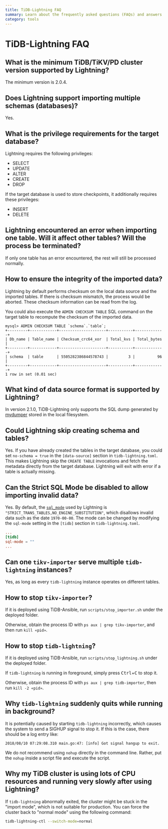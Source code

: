 ```yaml
---
title: TiDB-Lightning FAQ
summary: Learn about the frequently asked questions (FAQs) and answers about TiDB-Lightning.
category: tools
---
```


# TiDB-Lightning FAQ

## What is the minimum TiDB/TiKV/PD cluster version supported by Lightning?

The minimum version is 2.0.4.

## Does Lightning support importing multiple schemas (databases)?

Yes.

## What is the privilege requirements for the target database?

Lightning requires the following privileges:

* SELECT
* UPDATE
* ALTER
* CREATE
* DROP

If the target database is used to store checkpoints, it additionally requires these privileges:

* INSERT
* DELETE

## Lightning encountered an error when importing one table. Will it affect other tables? Will the process be terminated?

If only one table has an error encountered, the rest will still be processed normally.

## How to ensure the integrity of the imported data?

Lightning by default performs checksum on the local data source and the imported tables. If there is checksum mismatch, the process would be aborted. These checksum information can be read from the log.

You could also execute the `ADMIN CHECKSUM TABLE` SQL command on the target table to recompute the checksum of the imported data.

```text
mysql> ADMIN CHECKSUM TABLE `schema`.`table`;
+---------+------------+---------------------+-----------+-------------+
| Db_name | Table_name | Checksum_crc64_xor  | Total_kvs | Total_bytes |
+---------+------------+---------------------+-----------+-------------+
| schema  | table      | 5505282386844578743 |         3 |          96 |
+---------+------------+---------------------+-----------+-------------+
1 row in set (0.01 sec)
```

## What kind of data source format is supported by Lightning?

In version 2.1.0, TiDB-Lightning only supports the SQL dump generated by
[mydumper](https://github.com/pingcap/mydumper) stored in the local filesystem.

## Could Lightning skip creating schema and tables?

Yes. If you have already created the tables in the target database, you could set `no-schema = true` in the `[data-source]` section in `tidb-lightning.toml`. This makes Lightning skip the
`CREATE TABLE` invocations and fetch the metadata directly from the target database. Lightning will exit with error if a table is actually missing.

## Can the Strict SQL Mode be disabled to allow importing invalid data?

Yes. By default, the [`sql_mode`](https://dev.mysql.com/doc/refman/5.7/en/sql-mode.html) used by Lightning is `"STRICT_TRANS_TABLES,NO_ENGINE_SUBSTITUTION"`, which disallows invalid data such as the date `1970-00-00`. The mode can be changed by modifying the `sql-mode` setting in the `[tidb]` section in `tidb-lightning.toml`.

```toml
...
[tidb]
sql-mode = ""
...
```

## Can one `tikv-importer` serve multiple `tidb-lightning` instances?

Yes, as long as every `tidb-lightning` instance operates on different tables.

## How to stop `tikv-importer`?

If it is deployed using TiDB-Ansible, run `scripts/stop_importer.sh` under the deployed folder.

Otherwise, obtain the process ID with `ps aux | grep tikv-importer`, and then run `kill «pid»`.

## How to stop `tidb-lightning`?

If it is deployed using TiDB-Ansible, run `scripts/stop_lightning.sh` under the deployed folder.

If `tidb-lightning` is running in foreground, simply press <kbd>Ctrl</kbd>+<kbd>C</kbd> to stop it.

Otherwise, obtain the process ID with `ps aux | grep tidb-importer`, then run `kill -2 «pid»`.

## Why `tidb-lightning` suddenly quits while running in background?

It is potentially caused by starting `tidb-lightning` incorrectly, which causes the system to send a SIGHUP signal to stop it. If this is the case, there should be a log entry like:

```
2018/08/10 07:29:08.310 main.go:47: [info] Got signal hangup to exit.
```

We do not recommend using `nohup` directly in the command line. Rather, put the `nohup` inside a script file and execute the script.

## Why my TiDB cluster is using lots of CPU resources and running very slowly after using Lightning?

If `tidb-lightning` abnormally exited, the cluster might be stuck in the "import mode", which is not suitable for production. You can force the cluster back to "normal mode" using the following command:

```sh
tidb-lightning-ctl --switch-mode=normal
```